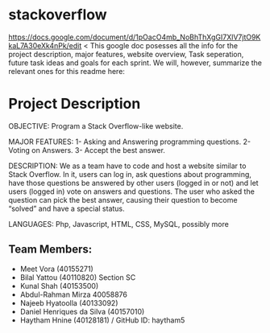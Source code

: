 # stackoverflow
https://docs.google.com/document/d/1pOacO4mb_NoBhThXgGI7XlV7jtO9KkaL7A30eXk4nPk/edit < This google doc posesses all the info for the project description, major features, website overview, Task seperation, future task ideas and goals for each sprint. We will, however, summarize the relevant ones for this readme here:

# Project Description

OBJECTIVE: Program a Stack Overflow-like website. 

MAJOR FEATURES: 
1- Asking and Answering programming questions.
2- Voting on Answers.
3- Accept the best answer.

DESCRIPTION: We as a team have to code and host a website similar to Stack Overflow. In it, users can log in, ask questions about programming, have those questions be answered by other users (logged in or not) and let users (logged in) vote on answers and questions. The user who asked the question can pick the best answer, causing their question to become “solved” and have a special status.

LANGUAGES: Php, Javascript, HTML, CSS, MySQL, possibly more

## Team Members:
- Meet Vora (40155271) 
- Bilal Yattou (40110820) Section SC
- Kunal Shah (40153500)
- Abdul-Rahman Mirza 40058876
- Najeeb Hyatoolla (40133092)
- Daniel Henriques da Silva (40157010)
- Haytham Hnine (40128181) / GitHub ID: haytham5
 
